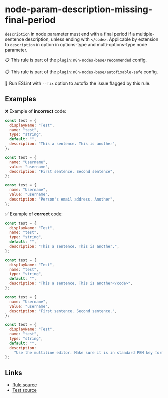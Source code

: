 [//]: # "File generated from a template. Do not edit this file directly."

# node-param-description-missing-final-period

`description` in node parameter must end with a final period if a multiple-sentence description, unless ending with `</code>`. Applicable by extension to `description` in option in options-type and multi-options-type node parameter.

📋 This rule is part of the `plugin:n8n-nodes-base/recommended` config.

📋 This rule is part of the `plugin:n8n-nodes-base/autofixable-safe` config.

🔧 Run ESLint with `--fix` option to autofix the issue flagged by this rule.

## Examples

❌ Example of **incorrect** code:

```js
const test = {
  displayName: "Test",
  name: "test",
  type: "string",
  default: "",
  description: "This a sentence. This is another",
};

const test = {
  name: "Username",
  value: "username",
  description: "First sentence. Second sentence",
};

const test = {
  name: "Username",
  value: "username",
  description: "Person's email address. Another",
};
```

✅ Example of **correct** code:

```js
const test = {
  displayName: "Test",
  name: "test",
  type: "string",
  default: "",
  description: "This a sentence. This is another.",
};

const test = {
  displayName: "Test",
  name: "test",
  type: "string",
  default: "",
  description: "This a sentence. This is another</code>",
};

const test = {
  name: "Username",
  value: "username",
  description: "First sentence. Second sentence.",
};

const test = {
  displayName: "Test",
  name: "test",
  type: "string",
  default: "",
  description:
    "Use the multiline editor. Make sure it is in standard PEM key format:-----BEGIN PRIVATE KEY-----KEY DATA GOES HERE-----END PRIVATE KEY-----",
};
```

## Links

- [Rule source](../../lib/rules/node-param-description-missing-final-period.ts)
- [Test source](../../tests/node-param-description-missing-final-period.test.ts)
